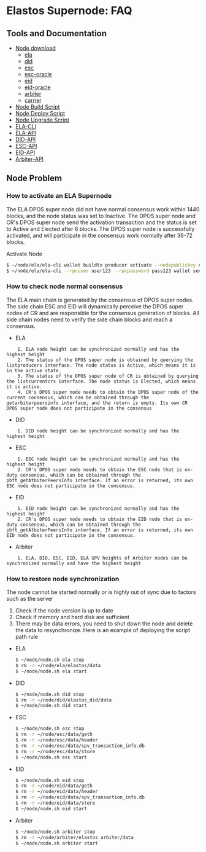 # Elastos Supernode: FAQ

## Tools and Documentation

- [Node download](./elastos_supernode_support.md)
  - [ela](https://download.elastos.io/elastos-ela) 
  - [did](https://download.elastos.io/elastos-did) 
  - [esc](https://download.elastos.io/elastos-esc) 
  - [esc-oracle](https://download.elastos.io/elastos-esc-oracle) 
  - [eid](https://download.elastos.io/elastos-eid) 
  - [eid-oracle](https://download.elastos.io/elastos-eid-oracle) 
  - [arbiter](https://download.elastos.io/elastos-arbiter) 
  - [carrier](https://download.elastos.io/elastos-carrier)
- [Node Build Script](../build/build.sh)
- [Node Deploy Script](../build/skeleton/node.sh)
- [Node Upgrade Script](https://github.com/elastos/Elastos.ELA.MiscTools)
- [ELA-CLI](https://github.com/elastos/Elastos.ELA/blob/master/docs/cli_user_guide.md)
- [ELA-API](https://github.com/elastos/Elastos.ELA/blob/master/docs/jsonrpc_apis.md)
- [DID-API](https://github.com/elastos/Elastos.ELA.SideChain.ID/blob/master/docs/jsonrpc_apis.md)
- [ESC-API](https://github.com/elastos/Elastos.ELA.SideChain.ESC/wiki/JSON-RPC)
- [EID-API](https://github.com/elastos/Elastos.ELA.SideChain.ESC/wiki/JSON-RPC)
- [Arbiter-API](https://github.com/elastos/Elastos.ELA.Arbiter/blob/master/docs/jsonrpc_apis.md)

## Node Problem

### How to activate an ELA Supernode

The ELA DPOS super node did not have normal consensus work within 1440 blocks, and the node status was set to Inactive. The DPOS super node and CR's DPOS super node send the activation transaction and the status is set to Active and Elected after 6 blocks. The DPOS super node is successfully activated, and will participate in the consensus work normally after 36-72 blocks.

Activate Node
```bash
$ ~/node/ela/ela-cli wallet buildtx producer activate --nodepublickey nodepublickey
$ ~/node/ela/ela-cli --rpcuser user123 --rpcpassword pass123 wallet sendtx -f ready_to_send.txn
```

### How to check node normal consensus

The ELA main chain is generated by the consensus of DPOS super nodes. The side chain ESC and EID will dynamically perceive the DPOS super nodes of CR and are responsible for the consensus generation of blocks. All side chain nodes need to verify the side chain blocks and reach a consensus.
- ELA 
```angular2html
    1. ELA node height can be synchronized normally and has the highest height
    2. The status of the DPOS super node is obtained by querying the listproducers interface. The node status is Active, which means it is in the active state.
    3. The status of the DPOS super node of CR is obtained by querying the listcurrentcrs interface. The node status is Elected, which means it is active.
    4. CR's DPOS super node needs to obtain the DPOS super node of the current consensus, which can be obtained through the getarbiterpeersinfo interface, and the return is empty. Its own CR DPOS super node does not participate in the consensus
``` 
- DID
```angular2html
    1. DID node height can be synchronized normally and has the highest height
```
- ESC
```angular2html
    1. ESC node height can be synchronized normally and has the highest height
    2. CR's DPOS super node needs to obtain the ESC node that is on-duty consensus, which can be obtained through the pbft_getAtbiterPeersInfo interface. If an error is returned, its own ESC node does not participate in the consensus.
```
- EID
```angular2html
    1. EID node height can be synchronized normally and has the highest height
    2. CR's DPOS super node needs to obtain the EID node that is on-duty consensus, which can be obtained through the pbft_getAtbiterPeersInfo interface. If an error is returned, its own EID node does not participate in the consensus.
```
- Arbiter
```angular2html
    1. ELA, DID, ESC, EID, ELA SPV heights of Arbiter nodes can be synchronized normally and have the highest height
```
  

### How to restore node synchronization

The node cannot be started normally or is highly out of sync due to factors such as the server
1. Check if the node version is up to date 
2. Check if memory and hard disk are sufficient
3. There may be data errors, you need to shut down the node and delete the data to resynchronize. Here is an example of deploying the script path rule
- ELA
  ```bash
  $ ~/node/node.sh ela stop
  $ rm -r ~/node/ela/elastos/data
  $ ~/node/node.sh ela start
  ``` 
- DID
   ```bash
  $ ~/node/node.sh did stop
  $ rm -r ~/node/did/elastos_did/data
  $ ~/node/node.sh did start
   ```   
- ESC
   ```bash
  $ ~/node/node.sh esc stop
  $ rm -r ~/node/esc/data/geth
  $ rm -r ~/node/esc/data/header
  $ rm -r ~/node/esc/data/spv_transaction_info.db
  $ rm -r ~/node/esc/data/store
  $ ~/node/node.sh esc start
   ```
- EID
   ```bash
  $ ~/node/node.sh eid stop
  $ rm -r ~/node/eid/data/geth
  $ rm -r ~/node/eid/data/header
  $ rm -r ~/node/eid/data/spv_transaction_info.db
  $ rm -r ~/node/eid/data/store
  $ ~/node/node.sh eid start
   ```
- Arbiter
   ```bash
  $ ~/node/node.sh arbiter stop
  $ rm -r ~/node/arbiter/elastos_arbiter/data
  $ ~/node/node.sh arbiter start
   ```
